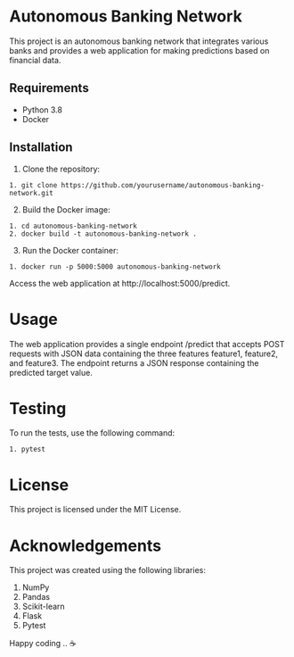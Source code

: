 # Autonomous Banking Network

This project is an autonomous banking network that integrates various banks and provides a web application for making predictions based on financial data.

## Requirements

- Python 3.8
- Docker

## Installation

1. Clone the repository:

`1. git clone https://github.com/yourusername/autonomous-banking-network.git`

2. Build the Docker image:

```
1. cd autonomous-banking-network
2. docker build -t autonomous-banking-network .
```
3. Run the Docker container:

```
1. docker run -p 5000:5000 autonomous-banking-network
```

Access the web application at http://localhost:5000/predict.

# Usage

The web application provides a single endpoint /predict that accepts POST requests with JSON data containing the three features feature1, feature2, and feature3. The endpoint returns a JSON response containing the predicted target value.

# Testing

To run the tests, use the following command:

```
1. pytest
```

# License

This project is licensed under the MIT License.

# Acknowledgements
This project was created using the following libraries:

1. NumPy
2. Pandas
3. Scikit-learn
4. Flask
5. Pytest

Happy coding ..  ☕ 
